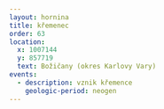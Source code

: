 ```yaml
---
layout: hornina
title: křemenec
order: 63
location:
  x: 1007144
  y: 857719
  text: Božičany (okres Karlovy Vary)
events:
  - description: vznik křemence
    geologic-period: neogen
---
```


